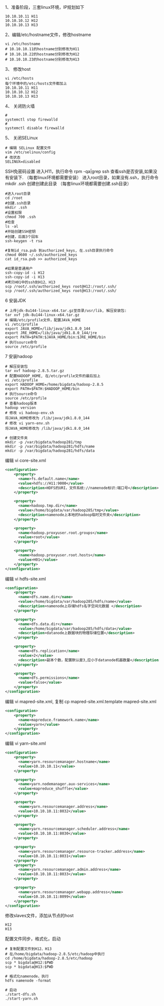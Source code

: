 1、准备阶段，三套linux环境，IP规划如下

```shell
10.10.10.11 H11
10.10.10.12 H12
10.10.10.13 H13
```

2、编辑/etc/hostname文件，修改hostname

```shell
vi /etc/hostname
# 10.10.10.11的hostname分别修改为H11
# 10.10.10.22的hostname分别修改为H12
# 10.10.10.23的hostname分别修改为H13
```

3、 修改host

```shell
vi /etc/hosts
每个环境中的/etc/hosts文件都加上
10.10.10.11 H11
10.10.10.12 H12
10.10.10.13 H13
```

4、 关闭防火墙

```shell
# 
systemctl stop firewalld
# 
systemctl disable firewalld
```

5、 关闭SELinux

```shell
# 编辑 SELinux 配置文件
vim /etc/selinux/config
# 改状态
SELINUX=disabled
```

SSH免密码设置
进入H11，执行命令 rpm -qa|grep ssh 查看ssh是否安装,如果没有安装下. （每套linux环境都需要安装）
进入root目录，如果没有.ssh，执行命令 mkdir .ssh 创建创建此目录 （每套linux环境都需要创建.ssh目录）

```shell
#进入root目录
cd /root
#创建.ssh目录
mkdir .ssh
#设置权限
chmod 700 .ssh
#检查
ls -al
#开始创建SSH密钥
#创建，后面3个回车
ssh-keygen -t rsa

#复制id_rsa.pub 到authorized_keys, 在.ssh目录执行命令
chmod 0600 ~/.ssh/authorized_keys
cat id_rsa.pub >> authorized_keys

#如果是普通用户
ssh-copy-id -i H12
ssh-copy-id -i H13
#拷贝H01中的ssh到H12、H13
scp /root/.ssh/authorized_keys root@H12:/root/.ssh/
scp /root/.ssh/authorized_keys root@H13:/root/.ssh/
```

6 安装JDK

```shell
# 上传jdk-8u144-linux-x64.tar.gz至目录/usr/lib, 解压安装包:
tar xvf jdk-8u144-linux-x64.tar.gz
# 编辑/etc/profile文件，配置JAVA_HOME
vi /etc/profile
export JAVA_HOME=/lib/java/jdk1.8.0_144
export JRE_HOME=/lib/java/jdk1.8.0_144/jre
export PATH=$PATH:$JAVA_HOME/bin:$JRE_HOME/bin
# 执行source命令
source /etc/profile
```

7 安装hadoop

```shell
# 解压安装包
tar xvf hadoop-2.8.5.tar.gz
# 配置HADOOP_HOME, 在/etc/profile文件的最后加上
vi /etc/profile
export HADOOP_HOME=/home/bigdata/hadoop-2.8.5
export PATH=$PATH:$HADOOP_HOME/bin
# 执行source命令
source /etc/profile
# 查看hadoop版本
hadoop version 
# 修改 vi hadoop-env.sh
将JAVA_HOME修改为 /lib/java/jdk1.8.0_144
# 修改 vi yarn-env.sh
将JAVA_HOME修改为 /lib/java/jdk1.8.0_144

# 创建文件夹
mkdir -p /var/bigdata/hadoop281/tmp
mkdir -p /var/bigdata/hadoop281/hdfs/name
mkdir -p /var/bigdata/hadoop281/hdfs/data
```

编辑 vi core-site.xml

```xml
<configuration>
	<property>
	  <name>fs.default.name</name>
	  <value>hdfs://H11:9000</value>
	  <description>HDFS的URI，文件系统://namenode标识:端口号</description>
	</property>

	<property>
	  <name>hadoop.tmp.dir</name>
	  <value>/home/bigdata/var/hadoop285/tmp</value>
	  <description>namenode上本地的hadoop临时文件夹</description>
	</property>

	<property>
	  <name>hadoop.proxyuser.root.groups</name>
	  <value>root</value>
	</property>

	<property>
	  <name>hadoop.proxyuser.root.hosts</name>
	  <value>H01</value>
	</property>
</configuration>
```

编辑 vi hdfs-site.xml

```xml
<configuration>
	<property>
	  <name>dfs.name.dir</name>
	  <value>/home/bigdata/var/hadoop285/hdfs/name</value>
	  <description>namenode上存储hdfs名字空间元数据 </description> 
	</property>

	<property>
	  <name>dfs.data.dir</name>
	  <value>/home/bigdata/var/hadoop285/hdfs/data</value>
	  <description>datanode上数据块的物理存储位置</description>
	</property>

	<property>
	  <name>dfs.replication</name>
	  <value>2</value>
	  <description>副本个数，配置默认是3,应小于datanode机器数量</description>
	</property>

	<property>  
	  <name>dfs.permissions</name>  
	  <value>false</value>  
	</property>
</configuration>
```

编辑 vi mapred-site.xml, 复制 cp mapred-site.xml.template mapred-site.xml

```xml
<configuration>
	<property>
	  <name>mapreduce.framework.name</name>
	  <value>yarn</value>
	</property>
</configuration>
```

编辑 vi yarn-site.xml

```xml
<configuration>
	<property>
	  <name>yarn.resourcemanager.hostname</name> 
	  <value>10.10.10.11</value>
	</property>

	<property> 
	  <name>yarn.nodemanager.aux-services</name> 
	  <value>mapreduce_shuffle</value> 
	</property>

	<property>
	  <name>yarn.resourcemanager.address</name>
	  <value>10.10.10.11:8032</value>
	</property>

	<property>
	  <name>yarn.resourcemanager.scheduler.address</name>
	  <value>10.10.10.11:8030</value>
	</property>

	<property>
	  <name>yarn.resourcemanager.resource-tracker.address</name>
	  <value>10.10.10.11:8031</value>
	</property>
	<property>
	  <name>yarn.resourcemanager.admin.address</name>
	  <value>10.10.10.11:8033</value>
	</property>

	<property>
	  <name>yarn.resourcemanager.webapp.address</name>
	  <value>10.10.10.11:8099</value>
	</property>
</configuration>
```

修改slaves文件，添加从节点的host

```
H12
H13
```

配置文件同步，格式化，启动

```shell
# 复制配置文件到H12、H13
# 在/home/bigdata/hadoop-2.8.5/etc/hadoop中执行
cd /home/bigdata/hadoop-2.8.5/etc/hadoop
scp * bigdata@H12:$PWD
scp * bigdata@H13:$PWD

# 格式化namenode，执行 
hdfs namenode -format

# 启动
./start-dfs.sh
./start-yarn.sh
```


​	
​	
​	
​	
​	
​	
​	
​	
​	
​	
​	
​	
​	
​	
​	
​	
​	
​	
​	
​	
​	
​	
​	
​	
​	